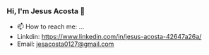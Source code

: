 ### Hi, I'm Jesus Acosta 👋

- 📫 How to reach me: ...
- Linkdin: https://www.linkedin.com/in/jesus-acosta-42647a26a/
- Email: jesacosta0127@gmail.com
